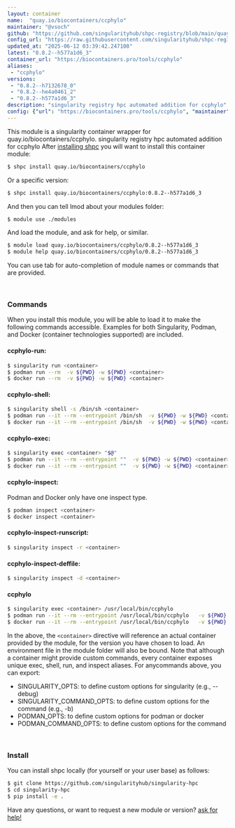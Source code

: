 ```yaml
---
layout: container
name:  "quay.io/biocontainers/ccphylo"
maintainer: "@vsoch"
github: "https://github.com/singularityhub/shpc-registry/blob/main/quay.io/biocontainers/ccphylo/container.yaml"
config_url: "https://raw.githubusercontent.com/singularityhub/shpc-registry/main/quay.io/biocontainers/ccphylo/container.yaml"
updated_at: "2025-06-12 03:39:42.247108"
latest: "0.8.2--h577a1d6_3"
container_url: "https://biocontainers.pro/tools/ccphylo"
aliases:
 - "ccphylo"
versions:
 - "0.8.2--h7132678_0"
 - "0.8.2--he4a0461_2"
 - "0.8.2--h577a1d6_3"
description: "singularity registry hpc automated addition for ccphylo"
config: {"url": "https://biocontainers.pro/tools/ccphylo", "maintainer": "@vsoch", "description": "singularity registry hpc automated addition for ccphylo", "latest": {"0.8.2--h577a1d6_3": "sha256:fccfba6d11853d0aee43f27d8e5fdd621633cedb2010f18dfaa9e7bdb4941708"}, "tags": {"0.8.2--h7132678_0": "sha256:7b1fd511eed14e02f016ee231db7d3e2c8285dee061c0f094d3ff0d2a45eccae", "0.8.2--he4a0461_2": "sha256:5897aa4f51a05e620ac9ac66ff04d696142859dde3ead10f169a7ee620b24811", "0.8.2--h577a1d6_3": "sha256:fccfba6d11853d0aee43f27d8e5fdd621633cedb2010f18dfaa9e7bdb4941708"}, "docker": "quay.io/biocontainers/ccphylo", "aliases": {"ccphylo": "/usr/local/bin/ccphylo"}}
---
```


This module is a singularity container wrapper for quay.io/biocontainers/ccphylo.
singularity registry hpc automated addition for ccphylo
After [installing shpc](#install) you will want to install this container module:


```bash
$ shpc install quay.io/biocontainers/ccphylo
```

Or a specific version:

```bash
$ shpc install quay.io/biocontainers/ccphylo:0.8.2--h577a1d6_3
```

And then you can tell lmod about your modules folder:

```bash
$ module use ./modules
```

And load the module, and ask for help, or similar.

```bash
$ module load quay.io/biocontainers/ccphylo/0.8.2--h577a1d6_3
$ module help quay.io/biocontainers/ccphylo/0.8.2--h577a1d6_3
```

You can use tab for auto-completion of module names or commands that are provided.

<br>

### Commands

When you install this module, you will be able to load it to make the following commands accessible.
Examples for both Singularity, Podman, and Docker (container technologies supported) are included.

#### ccphylo-run:

```bash
$ singularity run <container>
$ podman run --rm  -v ${PWD} -w ${PWD} <container>
$ docker run --rm  -v ${PWD} -w ${PWD} <container>
```

#### ccphylo-shell:

```bash
$ singularity shell -s /bin/sh <container>
$ podman run --it --rm --entrypoint /bin/sh  -v ${PWD} -w ${PWD} <container>
$ docker run --it --rm --entrypoint /bin/sh  -v ${PWD} -w ${PWD} <container>
```

#### ccphylo-exec:

```bash
$ singularity exec <container> "$@"
$ podman run --it --rm --entrypoint ""  -v ${PWD} -w ${PWD} <container> "$@"
$ docker run --it --rm --entrypoint ""  -v ${PWD} -w ${PWD} <container> "$@"
```

#### ccphylo-inspect:

Podman and Docker only have one inspect type.

```bash
$ podman inspect <container>
$ docker inspect <container>
```

#### ccphylo-inspect-runscript:

```bash
$ singularity inspect -r <container>
```

#### ccphylo-inspect-deffile:

```bash
$ singularity inspect -d <container>
```


#### ccphylo

```bash
$ singularity exec <container> /usr/local/bin/ccphylo
$ podman run --it --rm --entrypoint /usr/local/bin/ccphylo   -v ${PWD} -w ${PWD} <container> -c " $@"
$ docker run --it --rm --entrypoint /usr/local/bin/ccphylo   -v ${PWD} -w ${PWD} <container> -c " $@"
```



In the above, the `<container>` directive will reference an actual container provided
by the module, for the version you have chosen to load. An environment file in the
module folder will also be bound. Note that although a container
might provide custom commands, every container exposes unique exec, shell, run, and
inspect aliases. For anycommands above, you can export:

 - SINGULARITY_OPTS: to define custom options for singularity (e.g., --debug)
 - SINGULARITY_COMMAND_OPTS: to define custom options for the command (e.g., -b)
 - PODMAN_OPTS: to define custom options for podman or docker
 - PODMAN_COMMAND_OPTS: to define custom options for the command

<br>

### Install

You can install shpc locally (for yourself or your user base) as follows:

```bash
$ git clone https://github.com/singularityhub/singularity-hpc
$ cd singularity-hpc
$ pip install -e .
```

Have any questions, or want to request a new module or version? [ask for help!](https://github.com/singularityhub/singularity-hpc/issues)